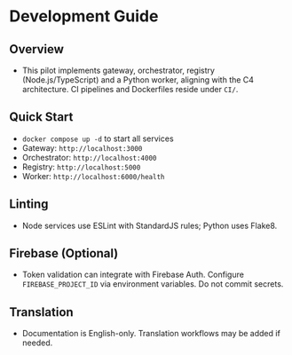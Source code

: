 # Development Guide

## Overview
- This pilot implements gateway, orchestrator, registry (Node.js/TypeScript) and a Python worker, aligning with the C4 architecture. CI pipelines and Dockerfiles reside under `CI/`.

## Quick Start
- `docker compose up -d` to start all services
- Gateway: `http://localhost:3000`
- Orchestrator: `http://localhost:4000`
- Registry: `http://localhost:5000`
- Worker: `http://localhost:6000/health`

## Linting
- Node services use ESLint with StandardJS rules; Python uses Flake8.

## Firebase (Optional)
- Token validation can integrate with Firebase Auth. Configure `FIREBASE_PROJECT_ID` via environment variables. Do not commit secrets.

## Translation
- Documentation is English-only. Translation workflows may be added if needed.